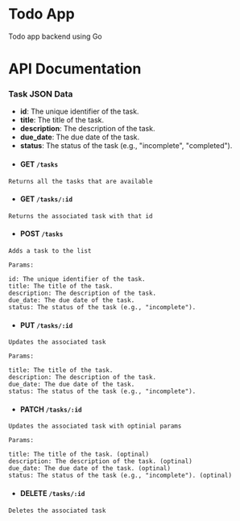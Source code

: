 # Todo App
Todo app backend using Go

# API Documentation

### Task JSON Data
* **id**: The unique identifier of the task.
* **title**: The title of the task.
* **description**: The description of the task.
* **due_date**: The due date of the task.
* **status**: The status of the task (e.g., "incomplete", "completed").
* #### GET ``/tasks``

```
Returns all the tasks that are available
```
* #### GET ``/tasks/:id``
```
Returns the associated task with that id
```
* #### POST ``/tasks``
```
Adds a task to the list

Params:

id: The unique identifier of the task.
title: The title of the task.
description: The description of the task.
due_date: The due date of the task.
status: The status of the task (e.g., "incomplete").
```
* #### PUT ``/tasks/:id``
```
Updates the associated task

Params:

title: The title of the task.
description: The description of the task.
due_date: The due date of the task.
status: The status of the task (e.g., "incomplete").
```
* #### PATCH ``/tasks/:id``
```
Updates the associated task with optinial params

Params:

title: The title of the task. (optinal)
description: The description of the task. (optinal)
due_date: The due date of the task. (optinal)
status: The status of the task (e.g., "incomplete"). (optinal)
```
* #### DELETE ``/tasks/:id``
```
Deletes the associated task
```
